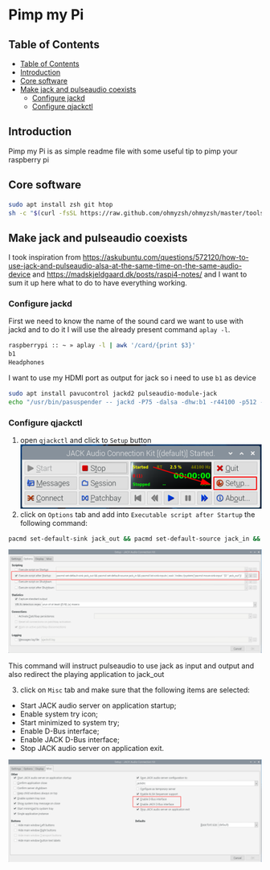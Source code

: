 <!-- omit in toc -->
# Pimp my Pi

## Table of Contents

- [Table of Contents](#table-of-contents)
- [Introduction](#introduction)
- [Core software](#core-software)
- [Make jack and pulseaudio coexists](#make-jack-and-pulseaudio-coexists)
  - [Configure jackd](#configure-jackd)
  - [Configure qjackctl](#configure-qjackctl)

## Introduction

Pimp my Pi is as simple readme file with some useful tip to pimp your raspberry pi

## Core software

```sh
sudo apt install zsh git htop
sh -c "$(curl -fsSL https://raw.github.com/ohmyzsh/ohmyzsh/master/tools/install.sh)"
```

## Make jack and pulseaudio coexists

I took inspiration from https://askubuntu.com/questions/572120/how-to-use-jack-and-pulseaudio-alsa-at-the-same-time-on-the-same-audio-device
and https://madskjeldgaard.dk/posts/raspi4-notes/ and I want to sum it up here what to do to have everything working.

### Configure jackd

First we need to know the name of the sound card we want to use with jackd and to
do it I will use the already present command `aplay -l`.

```sh
raspberrypi :: ~ » aplay -l | awk '/card/{print $3}'
b1
Headphones
```

I want to use my HDMI port as output for jack so i need to use `b1` as device

```sh
sudo apt install pavucontrol jackd2 pulseaudio-module-jack
echo "/usr/bin/pasuspender -- jackd -P75 -dalsa -dhw:b1 -r44100 -p512 -n3" | tee -a ~/.jackdrc
```

### Configure qjackctl

1. open `qjackctl` and click to `Setup` button
![qjackctl setup](./extras/qjackctl/qjackctl-main.png)
2. click on `Options` tab and add into `Executable script after Startup` the following command:

```sh
pacmd set-default-sink jack_out && pacmd set-default-source jack_in && pacmd list-sink-inputs | awk '/index:/{system("pacmd move-sink-input " $2 " jack_out")}'
```
![qjackctl setup](./extras/qjackctl/qjackctl-setup-options.png)

This command will instruct pulseaudio to use jack as input and output and also redirect the playing application to jack_out

3. click on `Misc` tab and make sure that the following items are selected:
  - Start JACK audio server on application startup;
  - Enable system try icon;
  - Start minimized to system try;
  - Enable D-Bus interface;
  - Enable JACK D-Bus interface;
  - Stop JACK audio server on application exit.

![qjackctl setup](./extras/qjackctl/qjackctl-setup-misc.png)